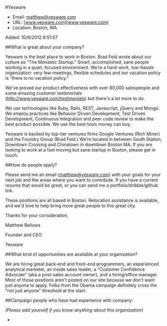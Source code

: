
#Yesware

* Email: [matthew@yesware.com](mailto:matthew@yesware.com)
* URL: [www.yesware.com](www.yesware.com)
* Location: Boston, MA

Added: 10/6/2012 8:51:07

##What is great about your company?

Yesware is the best place to work in Boston. Brad Feld wrote about our culture as "The Monastic Startup." Smart, accomplished, sane people working in a quiet, focused environment. We’re a hard-work, low-hassle organization: very few meetings, flexible schedules and our vacation policy is “there is no vacation policy.”



We've proved our product effectiveness with over 80,000 salespeople and some amazing customer testimonials (http://www.yesware.com/testimonials) but there's a lot more to do.



We use technologies like Ruby, Rails, REST, Javascript, jQuery and Mongo.  We employ practices like Behavior Driven Development, Test Driven Development, Continuous Integration and peer code review to make the best product possible.  We use the best tools money can buy.



Yesware is backed by top-tier ventures firms Google Ventures (Rich Miner) and the Foundry Group (Brad Feld.) We’re located in between South Station, Downtown Crossing and Chinatown in downtown Boston MA. If you are looking to work at a fast moving but sane startup in Boston, please get in touch.

##How do people apply?

Please send me an email (matthew@yesware.com) with your goals for your next job and the areas where you want to contribute. If you have a current resume that would be great, or you can send me a portfolio/dribble/github link. 



These positions are all based in Boston. Relocation assistance is available, and we'd love to help bring more great people to this great city. 



Thanks for your consideration, 



Matthew Bellows

Founder and CEO

Yesware

##What kind of opportunities are available at your organization?

We are hiring great back-end and front-end programmers, an experienced analytical marketer, an inside sales leader, a "Customer Confidence Advocate" (aka a post-sales account owner), and a hiring/office manager. Most of those positions aren't posted on our site because we don't want just anyone to apply. Folks from the Obama campaign definitely cross the "not just anyone" threshold at the start. 

##Campaign people who have had experience with company:

*(Please add yourself if you know anything about this organization)*

* 


    